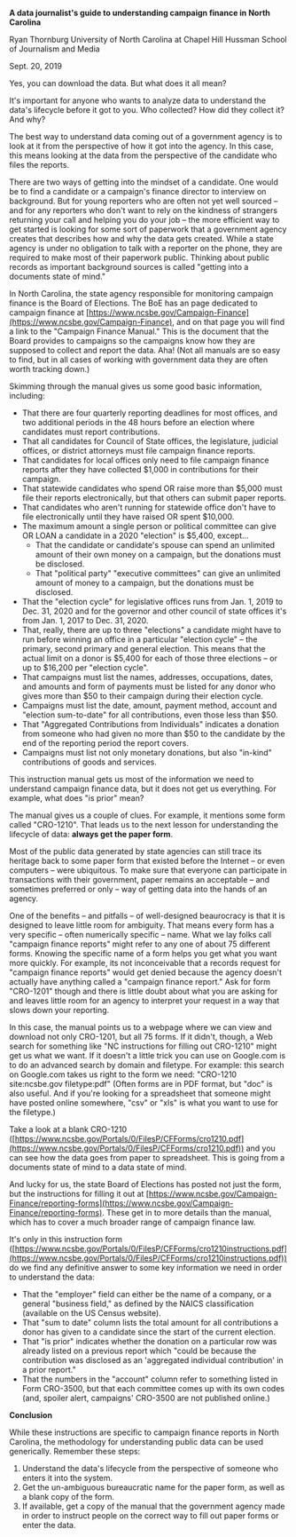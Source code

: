 **A data journalist&#39;s guide to understanding campaign finance in North Carolina**

Ryan Thornburg
University of North Carolina at Chapel Hill
Hussman School of Journalism and Media

Sept. 20, 2019

Yes, you can download the data. But what does it all mean?

It&#39;s important for anyone who wants to analyze data to understand the data&#39;s lifecycle before it got to you. Who collected? How did they collect it? And why?

The best way to understand data coming out of a government agency is to look at it from the perspective of how it got into the agency. In this case, this means looking at the data from the perspective of the candidate who files the reports.

There are two ways of getting into the mindset of a candidate. One would be to find a candidate or a campaign&#39;s finance director to interview on background. But for young reporters who are often not yet well sourced – and for any reporters who don&#39;t want to rely on the kindness of strangers returning your call and helping you do your job – the more efficient way to get started is looking for some sort of paperwork that a government agency creates that describes how and why the data gets created. While a state agency is under no obligation to talk with a reporter on the phone, they are required to make most of their paperwork public. Thinking about public records as important background sources is called &quot;getting into a documents state of mind.&quot;

In North Carolina, the state agency responsible for monitoring campaign finance is the Board of Elections. The BoE has an page dedicated to campaign finance at [https://www.ncsbe.gov/Campaign-Finance](https://www.ncsbe.gov/Campaign-Finance), and on that page you will find a link to the &quot;Campaign Finance Manual.&quot; This is the document that the Board provides to campaigns so the campaigns know how they are supposed to collect and report the data. Aha! (Not all manuals are so easy to find, but in all cases of working with government data they are often worth tracking down.)

Skimming through the manual gives us some good basic information, including:

- That there are four quarterly reporting deadlines for most offices, and two additional periods in the 48 hours before an election where candidates must report contributions.
- That all candidates for Council of State offices, the legislature, judicial offices, or district attorneys must file campaign finance reports.
- That candidates for local offices only need to file campaign finance reports after they have collected $1,000 in contributions for their campaign.
- That statewide candidates who spend OR raise more than $5,000 must file their reports electronically, but that others can submit paper reports.
- That candidates who aren&#39;t running for statewide office don&#39;t have to file electronically until they have raised OR spent $10,000.
- The maximum amount a single person or political committee can give OR LOAN a candidate in a 2020 &quot;election&quot; is $5,400, except…
  - That the candidate or candidate&#39;s spouse can spend an unlimited amount of their own money on a campaign, but the donations must be disclosed.
  - That &quot;political party&quot; &quot;executive committees&quot; can give an unlimited amount of money to a campaign, but the donations must be disclosed.
- That the &quot;election cycle&quot; for legislative offices runs from Jan. 1, 2019 to Dec. 31, 2020 and for the governor and other council of state offices it&#39;s from Jan. 1, 2017 to Dec. 31, 2020.
- That, really, there are up to three &quot;elections&quot; a candidate might have to run before winning an office in a particular &quot;election cycle&quot; – the primary, second primary and general election. This means that the actual limit on a donor is $5,400 for each of those three elections – or up to $16,200 per &quot;election cycle&quot;.
- That campaigns must list the names, addresses, occupations, dates, and amounts and form of payments must be listed for any donor who gives more than $50 to their campaign during their election cycle.
- Campaigns must list the date, amount, payment method, account and &quot;election sum-to-date&quot; for all contributions, even those less than $50.
- That &quot;Aggregated Contributions from Individuals&quot; indicates a donation from someone who had given no more than $50 to the candidate by the end of the reporting period the report covers.
- Campaigns must list not only monetary donations, but also &quot;in-kind&quot; contributions of goods and services.

This instruction manual gets us most of the information we need to understand campaign finance data, but it does not get us everything. For example, what does &quot;is prior&quot; mean?

The manual gives us a couple of clues. For example, it mentions some form called &quot;CRO-1210&quot;. That leads us to the next lesson for understanding the lifecycle of data: **always get the paper form**.

Most of the public data generated by state agencies can still trace its heritage back to some paper form that existed before the Internet – or even computers – were ubiquitous. To make sure that everyone can participate in transactions with their government, paper remains an acceptable – and sometimes preferred or only – way of getting data into the hands of an agency.

One of the benefits – and pitfalls – of well-designed beaurocracy is that it is designed to leave little room for ambiguity. That means every form has a very specific – often numerically specific – name. What we lay folks call &quot;campaign finance reports&quot; might refer to any one of about 75 different forms. Knowing the specific name of a form helps you get what you want more quickly. For example, its not inconceivable that a records request for &quot;campaign finance reports&quot; would get denied because the agency doesn&#39;t actually have anything called a &quot;campaign finance report.&quot; Ask for form &quot;CRO-1201&quot; though and there is little doubt about what you are asking for and leaves little room for an agency to interpret your request in a way that slows down your reporting.

In this case, the manual points us to a webpage where we can view and download not only CRO-1201, but all 75 forms. If it didn&#39;t, though, a Web search for something like &quot;NC instructions for filling out CRO-1210&quot; might get us what we want. If it doesn&#39;t a little trick you can use on Google.com is to do an advanced search by domain and filetype. For example: this search on Google.com takes us right to the form we need: &quot;CRO-1210 site:ncsbe.gov filetype:pdf&quot; (Often forms are in PDF format, but &quot;doc&quot; is also useful. And if you&#39;re looking for a spreadsheet that someone might have posted online somewhere, &quot;csv&quot; or &quot;xls&quot; is what you want to use for the filetype.)

Take a look at a blank CRO-1210 ([https://www.ncsbe.gov/Portals/0/FilesP/CFForms/cro1210.pdf](https://www.ncsbe.gov/Portals/0/FilesP/CFForms/cro1210.pdf)) and you can see how the data goes from paper to spreadsheet. This is going from a documents state of mind to a data state of mind.

And lucky for us, the state Board of Elections has posted not just the form, but the instructions for filling it out at [https://www.ncsbe.gov/Campaign-Finance/reporting-forms](https://www.ncsbe.gov/Campaign-Finance/reporting-forms). These get in to more details than the manual, which has to cover a much broader range of campaign finance law.

It&#39;s only in this instruction form ([https://www.ncsbe.gov/Portals/0/FilesP/CFForms/cro1210instructions.pdf](https://www.ncsbe.gov/Portals/0/FilesP/CFForms/cro1210instructions.pdf)) do we find any definitive answer to some key information we need in order to understand the data:

- That the &quot;employer&quot; field can either be the name of a company, or a general &quot;business field,&quot; as defined by the NAICS classification (available on the US Census website).
- That &quot;sum to date&quot; column lists the total amount for all contributions a donor has given to a candidate since the start of the current election.
- That &quot;is prior&quot; indicates whether the donation on a particular row was already listed on a previous report which &quot;could be because the contribution was disclosed as an &#39;aggregated individual contribution&#39; in a prior report.&quot;
- That the numbers in the &quot;account&quot; column refer to something listed in Form CRO-3500, but that each committee comes up with its own codes (and, spoiler alert, campaigns&#39; CRO-3500 are not published online.)

**Conclusion**

While these instructions are specific to campaign finance reports in North Carolina, the methodology for understanding public data can be used generically. Remember these steps:

1. Understand the data&#39;s lifecycle from the perspective of someone who enters it into the system.
2. Get the un-ambiguous bureaucratic name for the paper form, as well as a blank copy of the form.
3. If available, get a copy of the manual that the government agency made in order to instruct people on the correct way to fill out paper forms or enter the data.
